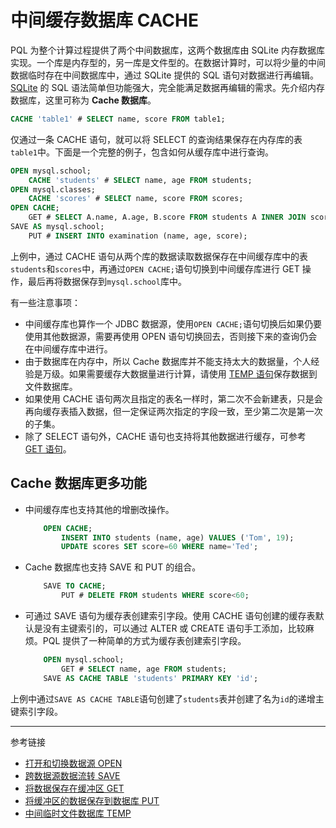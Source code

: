 # 中间缓存数据库 CACHE

PQL 为整个计算过程提供了两个中间数据库，这两个数据库由 SQLite 内存数据库实现。一个库是内存型的，另一库是文件型的。在数据计算时，可以将少量的中间数据临时存在中间数据库中，通过 SQLite 提供的 SQL 语句对数据进行再编辑。[SQLite](/note/sqlite/brief.md) 的 SQL 语法简单但功能强大，完全能满足数据再编辑的需求。先介绍内存数据库，这里可称为 **Cache 数据库**。

```sql
CACHE 'table1' # SELECT name, score FROM table1; 
```

仅通过一条 CACHE 语句，就可以将 SELECT 的查询结果保存在内存库的表`table1`中。下面是一个完整的例子，包含如何从缓存库中进行查询。

```sql
OPEN mysql.school;
    CACHE 'students' # SELECT name, age FROM students;
OPEN mysql.classes;
    CACHE 'scores' # SELECT name, score FROM scores;
OPEN CACHE;
    GET # SELECT A.name, A.age, B.score FROM students A INNER JOIN scores B ON A.name=B.name;
SAVE AS mysql.school;
    PUT # INSERT INTO examination (name, age, score);
```

上例中，通过 CACHE 语句从两个库的数据读取数据保存在中间缓存库中的表`students`和`scores`中，再通过`OPEN CACHE;`语句切换到中间缓存库进行 GET 操作，最后再将数据保存到`mysql.school`库中。

有一些注意事项：  

* 中间缓存库也算作一个 JDBC 数据源，使用`OPEN CACHE;`语句切换后如果仍要使用其他数据源，需要再使用 OPEN 语句切换回去，否则接下来的查询仍会在中间缓存库中进行。
* 由于数据库在内存中，所以 Cache 数据库并不能支持太大的数据量，个人经验是万级。如果需要缓存大数据量进行计算，请使用 [TEMP 语句](/pql/temp.md)保存数据到文件数据库。
* 如果使用 CACHE 语句两次且指定的表名一样时，第二次不会新建表，只是会再向缓存表插入数据，但一定保证两次指定的字段一致，至少第二次是第一次的子集。
* 除了 SELECT 语句外，CACHE 语句也支持将其他数据进行缓存，可参考 [GET 语句](/pql/get.md)。

## Cache 数据库更多功能

* 中间缓存库也支持其他的增删改操作。
    ```sql
        OPEN CACHE;
            INSERT INTO students (name, age) VALUES ('Tom', 19);
            UPDATE scores SET score=60 WHERE name='Ted';  
    ```
* Cache 数据库也支持 SAVE 和 PUT 的组合。
    ```sql
        SAVE TO CACHE;
            PUT # DELETE FROM students WHERE score<60; 
    ```
* 可通过 SAVE 语句为缓存表创建索引字段。使用 CACHE 语句创建的缓存表默认是没有主键索引的，可以通过 ALTER 或 CREATE 语句手工添加，比较麻烦。PQL 提供了一种简单的方式为缓存表创建索引字段。
    ```sql
        OPEN mysql.school;
            GET # SELECT name, age FROM students;
        SAVE AS CACHE TABLE 'students' PRIMARY KEY 'id';
    ```
上例中通过`SAVE AS CACHE TABLE`语句创建了`students`表并创建了名为`id`的递增主键索引字段。

---
参考链接

* [打开和切换数据源 OPEN](/pql/open.md)
* [跨数据源数据流转 SAVE](/pql/save.md)
* [将数据保存在缓冲区 GET](/pql/get.md)
* [将缓冲区的数据保存到数据库 PUT](/pql/put.md)
* [中间临时文件数据库 TEMP](/pql/temp.md)